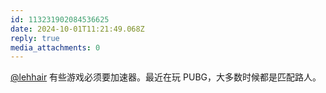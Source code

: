 ```yaml
---
id: 113231902084536625
date: 2024-10-01T11:21:49.068Z
reply: true
media_attachments: 0
---
```


[@lehhair](https://misskey.lehhair.net/@lehhair) 有些游戏必须要加速器。最近在玩 PUBG，大多数时候都是匹配路人。

